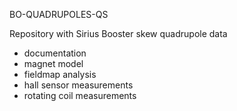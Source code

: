 BO-QUADRUPOLES-QS

Repository with Sirius Booster skew quadrupole data

- documentation
- magnet model
- fieldmap analysis
- hall sensor measurements
- rotating coil measurements
